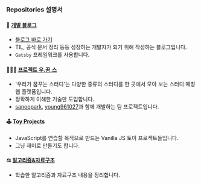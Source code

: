 ### Repositories 설명서
#### 📝 [개발 블로그](https://github.com/42KIM/42KIM.github.io)
+ [블로그 바로 가기](https://42kim.github.io/)
+ TIL, 공식 문서 정리 등등 성장하는 개발자가 되기 위해 작성하는 블로그입니다.
+ ```Gatsby``` 프레임워크를 사용합니다.


#### 👨‍👧‍👦 [프로젝트 우.꿈.스](https://github.com/LM-channel-team-project/wooggooms)
+ '우리가 꿈꾸는 스터디'는 다양한 종류의 스터디를 한 곳에서 모아 보는 스터디 매칭 웹 플랫폼입니다.  
+ 정확하게 이해한 기술만 도입합니다.
+ [sanoopark](https://github.com/sanoopark), [young961027](https://github.com/young961027)과 함께 개발하는 팀 프로젝트입니다.
  

#### 🕹 [Toy Projects](https://github.com/42KIM/toy-projects)
+ JavaScript를 연습할 목적으로 만드는 Vanilla JS 토이 프로젝트들입니다.
+ 그냥 재미로 만들기도 합니다.


#### ⚖ [알고리즘&자료구조](https://github.com/42KIM/algorithm-study)
+ 학습한 알고리즘과 자료구조 내용을 정리합니다.


<!--
**42KIM/42KIM** is a ✨ _special_ ✨ repository because its `README.md` (this file) appears on your GitHub profile.

Here are some ideas to get you started:

- 🔭 I’m currently working on ...
- 🌱 I’m currently learning ...
- 👯 I’m looking to collaborate on ...
- 🤔 I’m looking for help with ...
- 💬 Ask me about ...
- 📫 How to reach me: ...
- 😄 Pronouns: ...
- ⚡ Fun fact: ...
-->
